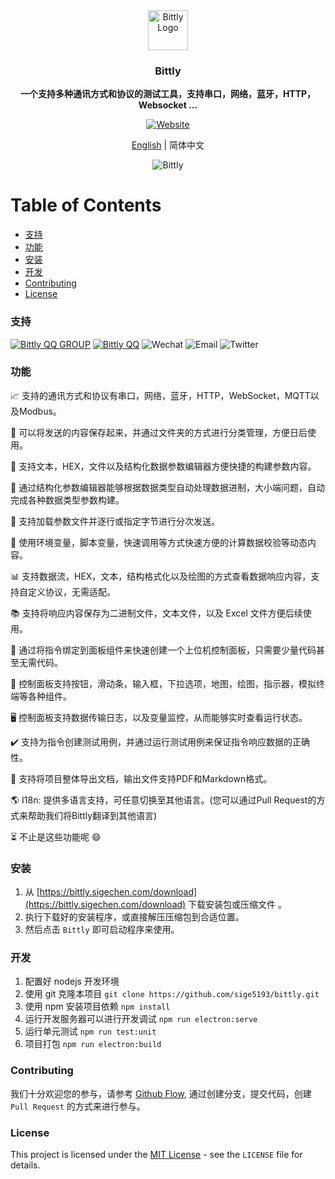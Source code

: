 <div align="center">
  <a href="https://bittly.sigechen.com"
  ><img src="https://res.bittly.sigechen.com/img/logo.png" alt="Bittly Logo" height="64"/></a>
  <br/>
  <p><h3><b>Bittly</b></h3></p>
  <p><b>一个支持多种通讯方式和协议的测试工具，支持串口，网络，蓝牙，HTTP，Websocket ... </b></p>
  
  [![Website](https://img.shields.io/website?url=https%3A%2F%2Fbittly.sigechen.com)](https://bittly.sigechen.com)
  
  <p><a href="README.md">English</a> | 简体中文</p>
  
  <img src="https://res.bittly.sigechen.com/images/bittly-2.gif" alt="Bittly"/>
</div>

# Table of Contents
- [支持](#支持)
- [功能](#功能)
- [安装](#安装)
- [开发](#开发)
- [Contributing](#Contributing)
- [License](#License)

### 支持 
[![Bittly QQ GROUP](https://img.shields.io/badge/QQ%20Group-1014521818-blue)](https://qm.qq.com/cgi-bin/qm/qr?k=NqSWCMQAFL5RE-ic1tC8U0Fp5gtc1XwB&jump_from=webapi)
[![Bittly QQ](https://img.shields.io/badge/QQ-568109749-black)](http://wpa.qq.com/msgrd?v=3&uin=568109749&site=qq&menu=yes)
![Wechat](https://img.shields.io/badge/Wechat-sige--5193-brightgreen)
![Email](https://img.shields.io/badge/Email-568109749%40qq.com-infornational)
![Twitter](https://img.shields.io/twitter/url?style=social&url=https%3A%2F%2Ftwitter.com%2Fsige_5193)

### 功能

📈 支持的通讯方式和协议有串口，网络，蓝牙，HTTP，WebSocket，MQTT以及Modbus。 

📂 可以将发送的内容保存起来，并通过文件夹的方式进行分类管理，方便日后使用。

🎨 支持文本，HEX，文件以及结构化数据参数编辑器方便快捷的构建参数内容。

🚀 通过结构化参数编辑器能够根据数据类型自动处理数据进制，大小端问题，自动完成各种数据类型参数构建。

📄 支持加载参数文件并逐行或指定字节进行分次发送。

🎩 使用环境变量，脚本变量，快速调用等方式快速方便的计算数据校验等动态内容。

📊 支持数据流，HEX，文本，结构格式化以及绘图的方式查看数据响应内容，支持自定义协议，无需适配。

📚 支持将响应内容保存为二进制文件，文本文件，以及 Excel 文件方便后续使用。

🚦 通过将指令绑定到面板组件来快速创建一个上位机控制面板，只需要少量代码甚至无需代码。

🍡 控制面板支持按钮，滑动条，输入框，下拉选项，地图，绘图，指示器，模拟终端等各种组件。

🖥️ 控制面板支持数据传输日志，以及变量监控，从而能够实时查看运行状态。

✔️ 支持为指令创建测试用例，并通过运行测试用例来保证指令响应数据的正确性。

📜 支持将项目整体导出文档，输出文件支持PDF和Markdown格式。

🌎 I18n: 提供多语言支持，可任意切换至其他语言。(您可以通过Pull Request的方式来帮助我们将Bittly翻译到其他语言)

⏳ 不止是这些功能呢 😄

### 安装
1. 从 [https://bittly.sigechen.com/download](https://bittly.sigechen.com/download) 下载安装包或压缩文件 。
2. 执行下载好的安装程序，或直接解压压缩包到合适位置。
3. 然后点击 `Bittly` 即可启动程序来使用。

### 开发

1. 配置好 nodejs 开发环境
2. 使用 git 克隆本项目 `git clone https://github.com/sige5193/bittly.git`
3. 使用 npm 安装项目依赖 `npm install`
4. 运行开发服务器可以进行开发调试 `npm run electron:serve`
5. 运行单元测试 `npm run test:unit`
6. 项目打包 `npm run electron:build`

### Contributing

我们十分欢迎您的参与，请参考 [Github Flow](https://docs.github.com/en/get-started/quickstart/github-flow), 通过创建分支，提交代码，创建 `Pull Request` 的方式来进行参与。

### License

This project is licensed under the [MIT License](https://opensource.org/licenses/MIT) - see the `LICENSE` file for details.
